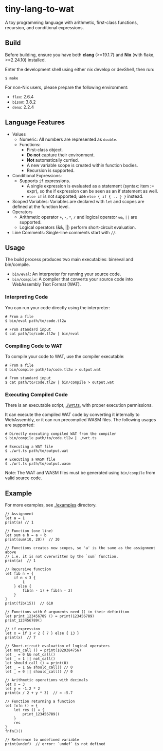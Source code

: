 # tiny-lang-to-wat

A toy programming language with arithmetic, first-class functions, recursion, and conditional expressions.

## Build

Before building, ensure you have both **clang** (>=19.1.7) and **Nix** (with flake, >=2.24.10) installed.

Enter the development shell using either nix develop or devShell, then run:

```console
$ make
```

For non-Nix users, please prepare the following environment:

- `flex`: 2.6.4
- `bison`: 3.8.2
- `deno`: 2.2.4

## Language Features

- Values
  - Numeric: All numbers are represented as `double`.
  - Functions:
    - First-class object.
    - **Do not** capture their environment.
    - **Not** automatically curried.
    - A new variable scope is created within function bodies.
    - Recursion is supported.
- Conditional Expressions:
  - Supports `if` expressions.
    - A single expression is evaluated as a statement (syntax: item := expr), so the if expression can be seen as an if statement as well.
    - `else if` is not supported; use `else { if { .. } }` instead.
- Scoped Variables: Variables are declared with `let` and scopes are defined at the function level.
- Operators
  - Arithmetic operator `+`, `-`, `*`, `/` and logical operator `&&`, `||`  are supported.
  - Logical operators (&&, ||) perform short-circuit evaluation.
- Line Comments: Single-line comments start with `//`.

## Usage

The build process produces two main executables: bin/eval and bin/compile.

- `bin/eval`: An interpreter for running your source code.
- `bin/compile`: A compiler that converts your source code into WebAssembly Text Format (WAT).

### Interpreting Code

You can run your code directly using the interpreter:

```console
# From a file
$ bin/eval path/to/code.tl2w

# From standard input
$ cat path/to/code.tl2w | bin/eval
```

### Compiling Code to WAT

To compile your code to WAT, use the compiler executable:

```console
# From a file
$ bin/compile path/to/code.tl2w > output.wat

# From standard input
$ cat path/to/code.tl2w | bin/compile > output.wat
```

### Executing Compiled Code

There is an executable script, [./wrt.ts](./wrt.ts), with proper execution permissions.

It can execute the compiled WAT code by converting it internally to WebAssembly, or it can run precompiled WASM files.
The following usages are supported:

```console
# Directly executing compiled WAT from the compiler
$ bin/compile path/to/code.tl2w | ./wrt.ts

# Executing a WAT file
$ ./wrt.ts path/to/output.wat

# Executing a WASM file
$ ./wrt.ts path/to/output.wasm
```

Note: The WAT and WASM files must be generated using `bin/compile` from valid source code.

## Example

For more examples, see [./examples](./examples) directory.

```
// Assignment
let a = 1
print(a) // 1

// Function (one line)
let sum a b = a + b
print(sum(10, 20))  // 30

// Functions creates new scopes, so 'a' is the same as the assignment above
// i.e. it is not overwritten by the `sum` function.
print(a)  // 1

// Recursive function
let fib n = {
    if n < 3 {
        1
    } else {
        fib(n - 1) + fib(n - 2)
    }
}
print(fib(15))  // 610

// Functions with 0 arguments need () in their definition
let print_123456789 () = print(123456789)
print_123456789()

// if expression
let x = if 1 < 2 { 7 } else { 13 }
print(x)  // 7

// Short-circuit evaluation of logical operators
let not_call () = print(1029384756)
let _ = 0 && not_call()
let _ = 1 || not_call()
let should_call () = print(0)
let _ = 1 && should_call() // 0
let _ = 0 || should_call() // 0

// Arithmetic operations with decimals
let x = 3
let y = -1.2 * 2
print(x / 2 + y * 3)  // ≈ -5.7

// Function returning a function
let fnfn () = {
    let res () = {
        print_123456789()
    }
    res
}
fnfn()()

// Reference to undefined variable
print(undef)  // error: `undef` is not defined
```
